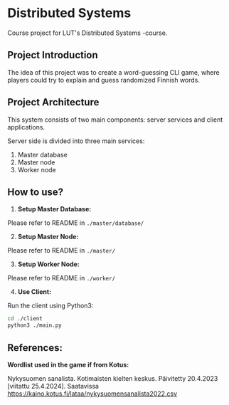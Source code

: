 # Distributed Systems
Course project for LUT's Distributed Systems -course.

## Project Introduction
The idea of this project was to create a word-guessing CLI game, where players could try to explain and guess randomized Finnish words.

## Project Architecture

This system consists of two main components: server services and client applications.

Server side is divided into three main services: 

1. Master database 
2. Master node 
3. Worker node

## How to use?

1. **Setup Master Database:**
 
 Please refer to README in `./master/database/`

2. **Setup Master Node:**

 Please refer to README in `./master/`

3. **Setup Worker Node:**

 Please refer to README in `./worker/`

4. **Use Client:**

 Run the client using Python3:
 ```bash
 cd ./client
 python3 ./main.py
 ```

## References:

**Wordlist used in the game if from Kotus:**

 Nykysuomen sanalista. Kotimaisten kielten keskus. Päivitetty 20.4.2023 [viitattu 25.4.2024]. Saatavissa https://kaino.kotus.fi/lataa/nykysuomensanalista2022.csv
